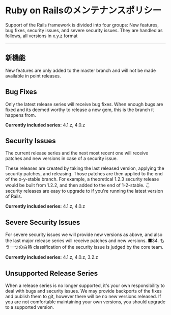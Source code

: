 ﻿
Ruby on Railsのメンテナンスポリシー
====================================

Support of the Rails framework is divided into four groups: New features, bug
fixes, security issues, and severe security issues. They are handled as
follows, all versions in x.y.z format

--------------------------------------------------------------------------------

新機能
------------

New features are only added to the master branch and will not be made available
in point releases.

Bug Fixes
---------

Only the latest release series will receive bug fixes. When enough bugs are
fixed and its deemed worthy to release a new gem, this is the branch it happens
from.

**Currently included series:** 4.1.z, 4.0.z

Security Issues
---------------

The current release series and the next most recent one will receive patches
and new versions in case of a security issue.

These releases are created by taking the last released version, applying the
security patches, and releasing. Those patches are then applied to the end of
the x-y-stable branch. For example, a theoretical 1.2.3 security release would
be built from 1.2.2, and then added to the end of 1-2-stable. こ
security releases are easy to upgrade to if you're running the latest version
of Rails.

**Currently included series:** 4.1.z, 4.0.z

Severe Security Issues
----------------------

For severe security issues we will provide new versions as above, and also the
last major release series will receive patches and new versions. ■34. もう一つの白熱
classification of the security issue is judged by the core team.

**Currently included series:** 4.1.z, 4.0.z, 3.2.z

Unsupported Release Series
--------------------------

When a release series is no longer supported, it's your own responsibility to
deal with bugs and security issues. We may provide backports of the fixes and
publish them to git, however there will be no new versions released. If you are
not comfortable maintaining your own versions, you should upgrade to a
supported version.